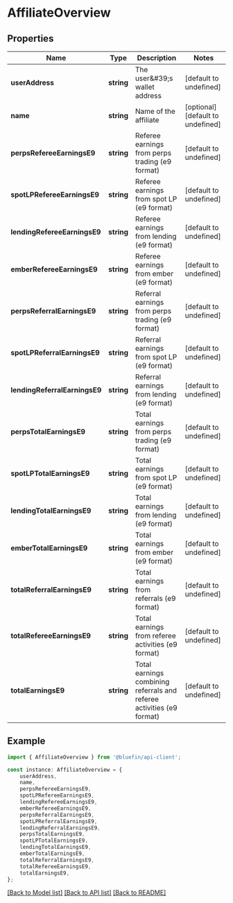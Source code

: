 # AffiliateOverview


## Properties

Name | Type | Description | Notes
------------ | ------------- | ------------- | -------------
**userAddress** | **string** | The user\&#39;s wallet address | [default to undefined]
**name** | **string** | Name of the affiliate | [optional] [default to undefined]
**perpsRefereeEarningsE9** | **string** | Referee earnings from perps trading (e9 format) | [default to undefined]
**spotLPRefereeEarningsE9** | **string** | Referee earnings from spot LP (e9 format) | [default to undefined]
**lendingRefereeEarningsE9** | **string** | Referee earnings from lending (e9 format) | [default to undefined]
**emberRefereeEarningsE9** | **string** | Referee earnings from ember (e9 format) | [default to undefined]
**perpsReferralEarningsE9** | **string** | Referral earnings from perps trading (e9 format) | [default to undefined]
**spotLPReferralEarningsE9** | **string** | Referral earnings from spot LP (e9 format) | [default to undefined]
**lendingReferralEarningsE9** | **string** | Referral earnings from lending (e9 format) | [default to undefined]
**perpsTotalEarningsE9** | **string** | Total earnings from perps trading (e9 format) | [default to undefined]
**spotLPTotalEarningsE9** | **string** | Total earnings from spot LP (e9 format) | [default to undefined]
**lendingTotalEarningsE9** | **string** | Total earnings from lending (e9 format) | [default to undefined]
**emberTotalEarningsE9** | **string** | Total earnings from ember (e9 format) | [default to undefined]
**totalReferralEarningsE9** | **string** | Total earnings from referrals (e9 format) | [default to undefined]
**totalRefereeEarningsE9** | **string** | Total earnings from referee activities (e9 format) | [default to undefined]
**totalEarningsE9** | **string** | Total earnings combining referrals and referee activities (e9 format) | [default to undefined]

## Example

```typescript
import { AffiliateOverview } from '@bluefin/api-client';

const instance: AffiliateOverview = {
    userAddress,
    name,
    perpsRefereeEarningsE9,
    spotLPRefereeEarningsE9,
    lendingRefereeEarningsE9,
    emberRefereeEarningsE9,
    perpsReferralEarningsE9,
    spotLPReferralEarningsE9,
    lendingReferralEarningsE9,
    perpsTotalEarningsE9,
    spotLPTotalEarningsE9,
    lendingTotalEarningsE9,
    emberTotalEarningsE9,
    totalReferralEarningsE9,
    totalRefereeEarningsE9,
    totalEarningsE9,
};
```

[[Back to Model list]](../README.md#documentation-for-models) [[Back to API list]](../README.md#documentation-for-api-endpoints) [[Back to README]](../README.md)
